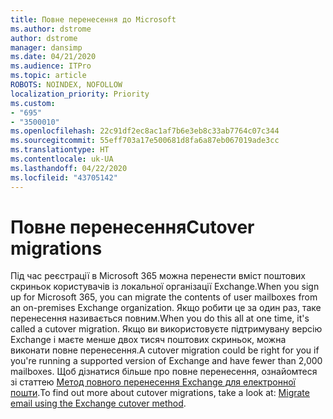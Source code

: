 ```yaml
---
title: Повне перенесення до Microsoft
ms.author: dstrome
author: dstrome
manager: dansimp
ms.date: 04/21/2020
ms.audience: ITPro
ms.topic: article
ROBOTS: NOINDEX, NOFOLLOW
localization_priority: Priority
ms.custom:
- "695"
- "3500010"
ms.openlocfilehash: 22c91df2ec8ac1af7b6e3eb8c33ab7764c07c344
ms.sourcegitcommit: 55eff703a17e500681d8fa6a87eb067019ade3cc
ms.translationtype: HT
ms.contentlocale: uk-UA
ms.lasthandoff: 04/22/2020
ms.locfileid: "43705142"
---
```

# <a name="cutover-migrations"></a><span data-ttu-id="95be9-102">Повне перенесення</span><span class="sxs-lookup"><span data-stu-id="95be9-102">Cutover migrations</span></span>

<span data-ttu-id="95be9-103">Під час реєстрації в Microsoft 365 можна перенести вміст поштових скриньок користувачів із локальної організації Exchange.</span><span class="sxs-lookup"><span data-stu-id="95be9-103">When you sign up for Microsoft 365, you can migrate the contents of user mailboxes from an on-premises Exchange organization.</span></span> <span data-ttu-id="95be9-104">Якщо робити це за один раз, таке перенесення називається повним.</span><span class="sxs-lookup"><span data-stu-id="95be9-104">When you do this all at one time, it's called a cutover migration.</span></span> <span data-ttu-id="95be9-105">Якщо ви використовуєте підтримувану версію Exchange і маєте менше двох тисяч поштових скриньок, можна виконати повне перенесення.</span><span class="sxs-lookup"><span data-stu-id="95be9-105">A cutover migration could be right for you if you're running a supported version of Exchange and have fewer than 2,000 mailboxes.</span></span> <span data-ttu-id="95be9-106">Щоб дізнатися більше про повне перенесення, ознайомтеся зі статтею [Метод повного перенесення Exchange для електронної пошти](https://docs.microsoft.com/Exchange/mailbox-migration/cutover-migration-to-office-365).</span><span class="sxs-lookup"><span data-stu-id="95be9-106">To find out more about cutover migrations, take a look at: [Migrate email using the Exchange cutover method](https://docs.microsoft.com/Exchange/mailbox-migration/cutover-migration-to-office-365).</span></span>
  